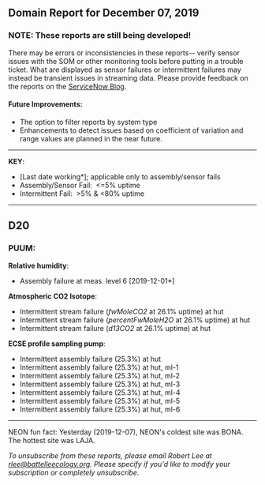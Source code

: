 ## Domain Report for December 07, 2019


### NOTE: These reports are still being developed!
There may be errors or inconsistencies in these reports-- verify sensor issues with the SOM or other monitoring tools before putting in a trouble ticket. What are displayed as sensor failures or intermittent failures may instead be transient issues in streaming data.
Please provide feedback on the reports on the [ServiceNow Blog](https://neon.service-now.com/community?id=community_blog&sys_id=9b4fbe8adbed734017ecf9041d9619be).

#### Future Improvements: 
 - The option to filter reports by system type 
 - Enhancements to detect issues based on coefficient of variation and range values are planned in the near future.

***

**KEY**:

 - [Last date working*]; applicable only to assembly/sensor fails
 - Assembly/Sensor Fail:&nbsp;&nbsp;<=5% uptime
 - Intermittent Fail:&nbsp;&nbsp;>5% & <80% uptime

***
## D20

### PUUM:

**Relative humidity**:
 - Assembly failure at meas. level 6 [2019-12-01*]

**Atmospheric CO2 Isotope**:
 - Intermittent stream failure (_fwMoleCO2_ at 26.1% uptime) at hut
 - Intermittent stream failure (_percentFwMoleH2O_ at 26.1% uptime) at hut
 - Intermittent stream failure (_d13CO2_ at 26.1% uptime) at hut

**ECSE profile sampling pump**:
 - Intermittent assembly failure (25.3%) at hut
 - Intermittent assembly failure (25.3%) at hut, ml-1
 - Intermittent assembly failure (25.3%) at hut, ml-2
 - Intermittent assembly failure (25.3%) at hut, ml-3
 - Intermittent assembly failure (25.3%) at hut, ml-4
 - Intermittent assembly failure (25.3%) at hut, ml-5
 - Intermittent assembly failure (25.3%) at hut, ml-6

***
NEON fun fact: Yesterday (2019-12-07), NEON's coldest site was BONA. The hottest site was LAJA.

_To unsubscribe from these reports, please email Robert Lee at rlee@battelleecology.org. Please specify if you'd like to modify your subscription or completely unsubscribe._
